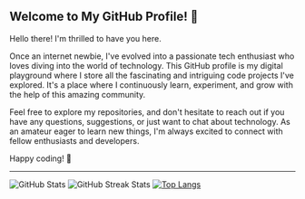 ## Welcome to My GitHub Profile! 👋

Hello there! I'm thrilled to have you here.

Once an internet newbie, I've evolved into a passionate tech enthusiast who loves diving into the world of technology. This GitHub profile is my digital playground where I store all the fascinating and intriguing code projects I've explored. It's a place where I continuously learn, experiment, and grow with the help of this amazing community.

Feel free to explore my repositories, and don't hesitate to reach out if you have any questions, suggestions, or just want to chat about technology. As an amateur eager to learn new things, I'm always excited to connect with fellow enthusiasts and developers.

Happy coding! 🚀

---

![GitHub Stats](https://github-readme-stats.vercel.app/api?username=ngocjohn&theme=transparent&show_icons=truet&hide_border=true&card_width=800&card_height=250&count_private=true)
![GitHub Streak Stats](https://github-readme-streak-stats.herokuapp.com/?user=ngocjohn&theme=transparent&hide_border=true&card_width=800&card_height=250&count_private=true) 
[![Top Langs](https://github-readme-stats.vercel.app/api/top-langs/?username=ngocjohn&layout=compact&theme=transparent&hide_border=true&count_private=true&card_width=800&card_height=250)](https://github.com/anuraghazra/github-readme-stats)


